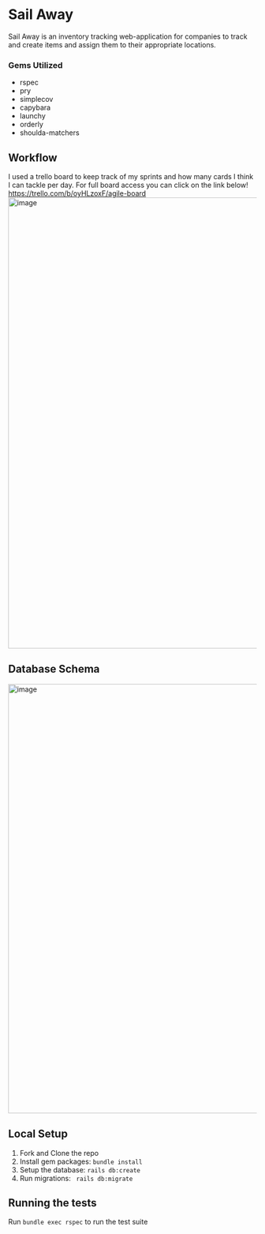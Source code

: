 # Sail Away
Sail Away is an inventory tracking web-application for companies to track and create items and assign them to their appropriate locations.

### Gems Utilized
- rspec
- pry
- simplecov
- capybara
- launchy
- orderly
- shoulda-matchers

## Workflow
I used a trello board to keep track of my sprints and how many cards I think I can tackle per day. For full board access you can click on the link below!
https://trello.com/b/oyHLzoxF/agile-board
<img width="914" alt="image" src="https://user-images.githubusercontent.com/79548116/168725366-3679d221-5e97-40fa-9785-87ffca165201.png">


## Database Schema
<img width="870" alt="image" src="https://user-images.githubusercontent.com/79548116/168724530-ddedfc1b-d662-45b3-9941-a27382b4a838.png">

## Local Setup

1. Fork and Clone the repo
2. Install gem packages: `bundle install`
3. Setup the database: `rails db:create`
4. Run migrations: ` rails db:migrate`

## Running the tests
Run `bundle exec rspec` to run the test suite
